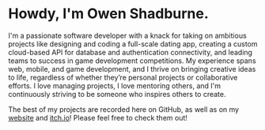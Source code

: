 # Howdy, I'm Owen Shadburne.

I'm a passionate software developer with a knack for taking on ambitious projects like designing and coding a full-scale dating app, creating a custom cloud-based API for database and authentication connectivity, and leading teams to success in game development competitions. My experience spans web, mobile, and game development, and I thrive on bringing creative ideas to life, regardless of whether they’re personal projects or collaborative efforts. I love managing projects, I love mentoring others, and I'm continuously striving to be someone who inspires others to create.

The best of my projects are recorded here on GitHub, as well as on my [website](https://owenshadburne.github.io) and [itch.io](https://cubetures.itch.io)! Please feel free to check them out!

